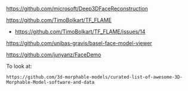 https://github.com/microsoft/Deep3DFaceReconstruction


https://github.com/TimoBolkart/TF_FLAME
  - https://github.com/TimoBolkart/TF_FLAME/issues/14


https://github.com/unibas-gravis/basel-face-model-viewer


https://github.com/junyanz/FaceDemo


To look at:
```
https://github.com/3d-morphable-models/curated-list-of-awesome-3D-Morphable-Model-software-and-data
```
